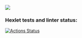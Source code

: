 <a href="https://codeclimate.com/github/SergBezruk/frontend-project-44/maintainability"><img src="https://api.codeclimate.com/v1/badges/f04fa866ed382a2cd970/maintainability" /></a>

### Hexlet tests and linter status:
[![Actions Status](https://github.com/SergBezruk/frontend-project-44/workflows/hexlet-check/badge.svg)](https://github.com/SergBezruk/frontend-project-44/actions)